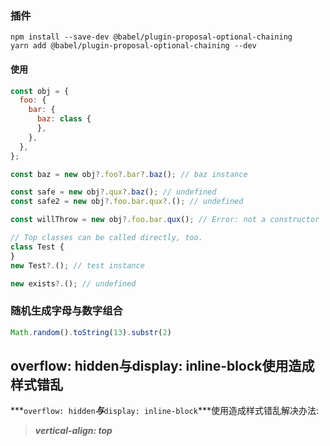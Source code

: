 ### 插件

```
npm install --save-dev @babel/plugin-proposal-optional-chaining
yarn add @babel/plugin-proposal-optional-chaining --dev
```

#### 使用

```javascript
const obj = {
  foo: {
    bar: {
      baz: class {
      },
    },
  },
};

const baz = new obj?.foo?.bar?.baz(); // baz instance

const safe = new obj?.qux?.baz(); // undefined
const safe2 = new obj?.foo.bar.qux?.(); // undefined

const willThrow = new obj?.foo.bar.qux(); // Error: not a constructor

// Top classes can be called directly, too.
class Test {
}
new Test?.(); // test instance

new exists?.(); // undefined
```



### 随机生成字母与数字组合

```javascript
Math.random().toString(13).substr(2)
```

## overflow: hidden与display: inline-block使用造成样式错乱

***`overflow: hidden`***与***`display: inline-block`***使用造成样式错乱解决办法: 

> ***vertical-align: top***